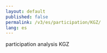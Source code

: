 ```yaml
---
layout: default
published: false
permalink: /v3/es/participation/KGZ/
lang: es
---
```


participation analysis KGZ
